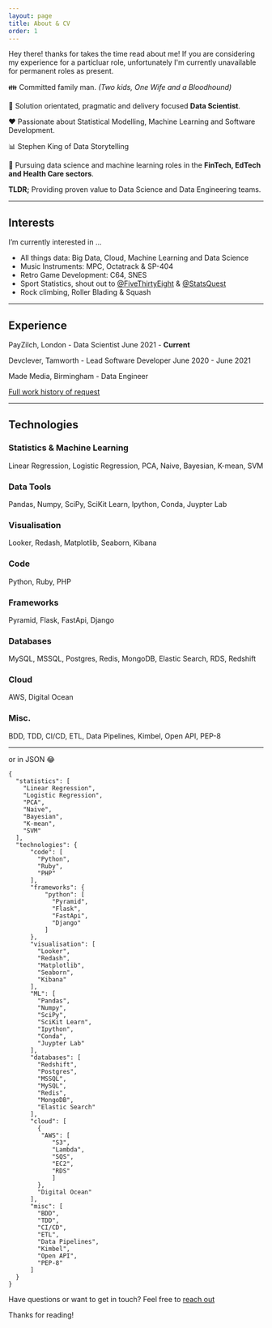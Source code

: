 ```yaml
---
layout: page
title: About & CV
order: 1 
---
```


<p class="message">
  Hey there! thanks for takes the time read about me! If you are considering my experience
  for a particluar role, unfortunately I'm currently unavailable for permanent roles as present.
</p>

👪 Committed family man. *(Two kids, One Wife and a Bloodhound)*

🔧 Solution orientated, pragmatic and delivery focused **Data Scientist**. 

❤️ Passionate about Statistical Modelling, Machine Learning and Software Development. 

📊 Stephen King of Data Storytelling

🧮 Pursuing data science and machine learning roles in the **FinTech, EdTech and Health Care sectors**. 

**TLDR;** Providing proven value to Data Science and Data Engineering teams. 

---

## Interests

I’m currently interested in ...

  - All things data: Big Data, Cloud, Machine Learning and Data Science
  - Music Instruments: MPC, Octatrack & SP-404
  - Retro Game Development: C64, SNES 
  - Sport Statistics, shout out to [@FiveThirtyEight](https://twitter.com/FiveThirtyEight) & [@StatsQuest](https://twitter.com/hashtag/statsquest)
  - Rock climbing, Roller Blading & Squash 
  
  
---

## Experience

PayZilch, London - Data Scientist June 2021 - **Current**

Devclever, Tamworth - Lead Software Developer June 2020 - June 2021 

Made Media, Birmingham - Data Engineer 

[Full work history of request](contact) 


---

## Technologies

### Statistics & Machine Learning
Linear Regression, Logistic Regression, PCA, Naive, Bayesian, K-mean, SVM

### Data Tools
Pandas, Numpy, SciPy, SciKit Learn, Ipython, Conda, Juypter Lab 

### Visualisation 
Looker, Redash, Matplotlib, Seaborn, Kibana 

### Code 
Python, Ruby, PHP

### Frameworks 
Pyramid, Flask, FastApi,  Django

### Databases 
MySQL, MSSQL, Postgres, Redis, MongoDB, Elastic Search, RDS, Redshift 

### Cloud 
AWS, Digital Ocean 

### Misc. 
BDD, TDD, CI/CD, ETL, Data Pipelines, Kimbel, Open API, PEP-8 

---

or in JSON 😂

```
{
  "statistics": [
    "Linear Regression", 
    "Logistic Regression", 
    "PCA", 
    "Naive",
    "Bayesian",
    "K-mean",
    "SVM"
  ],
  "technologies": {
      "code": [
        "Python", 
        "Ruby",
        "PHP"
      ],
      "frameworks": {
          "python": [
            "Pyramid", 
            "Flask",
            "FastApi", 
            "Django"
          ]
      },
      "visualisation": [
        "Looker", 
        "Redash",
        "Matplotlib",
        "Seaborn", 
        "Kibana" 
      ], 
      "ML": [
        "Pandas", 
        "Numpy", 
        "SciPy", 
        "SciKit Learn", 
        "Ipython", 
        "Conda", 
        "Juypter Lab" 
      ],
      "databases": [
        "Redshift", 
        "Postgres", 
        "MSSQL", 
        "MySQL", 
        "Redis", 
        "MongoDB",
        "Elastic Search" 
      ],
      "cloud": [
        {
         "AWS": [
            "S3",
            "Lambda",
            "SQS",
            "EC2",
            "RDS"
            ]
        },
        "Digital Ocean" 
      ],
      "misc": [
        "BDD", 
        "TDD", 
        "CI/CD", 
        "ETL", 
        "Data Pipelines", 
        "Kimbel", 
        "Open API", 
        "PEP-8" 
      ]
  }
}
```

Have questions or want to get in touch? Feel free to [reach out](contact.html) 



Thanks for reading!

